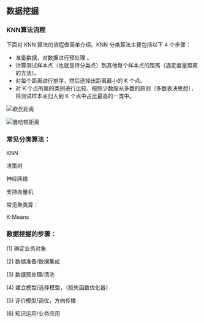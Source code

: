 ## 数据挖掘

### KNN算法流程

下面对 KNN 算法的流程做简单介绍。KNN 分类算法主要包括以下 4 个步骤：

- 准备数据，对数据进行预处理 。
- 计算测试样本点（也就是待分类点）到其他每个样本点的距离（选定度量距离的方法）。
- 对每个距离进行排序，然后选择出距离最小的 K 个点。
- 对 K 个点所属的类别进行比较，按照少数服从多数的原则（多数表决思想），将测试样本点归入到 K 个点中占比最高的一类中。

![欧氏距离](http://c.biancheng.net/uploads/allimg/210902/1GF96142-1.gif)

![曼哈顿距离](http://c.biancheng.net/uploads/allimg/210902/1GF91519-2.gif)

### 常见分类算法：

KNN

决策树

神经网络

支持向量机

常见聚类算：

K-Means



### 数据挖掘的步骤：

(1) 确定业务对象

(2) 数据准备/数据集成

(3) 数据预处理/清洗

(4) 建立模型/选择模型，（损失函数优化器）

(5) 评价模型/调优，方向传播

(6) 知识运用/业务应用



